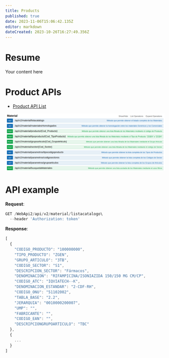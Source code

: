 ```yaml
---
title: Products
published: true
date: 2023-11-06T15:06:42.135Z
editor: markdown
dateCreated: 2023-10-26T16:27:49.356Z
---
```


# Resume
Your content here

# Product APIs

- [Product API List](https://testaplicacionesweb.cenabast.cl:7001/WebApi2/documentacion/index.html#/Material)


![2023-10-26_13-27.png](/2023-10-26_13-27.png)

# API example

**Request**:

```jsx
GET /WebApi2/api/v2/material/listacatalogo\
  --header 'Authorization: token'
```

**Response**:

```jsx
[
  {
    "CODIGO_PRODUCTO": "100000000",
    "TIPO_PRODUCTO": "ZGEN",
    "GRUPO_ARTICULO": "3TB",
    "CODIGO_SECTOR": "S1",
    "DESCRIPCION_SECTOR": "Fármacos",
    "DENOMINACION": "RIFAMPICINA/ISONIAZIDA 150/150 MG CM/CP",
    "CODIGO_ATC": "IQVIATECH--K",
    "DENOMINACION_ESTANDAR": "2-CDF-RH",
    "CODIGO_ONU": "51102002",
    "TABLA_BASE": "2.2",
    "JERARQUIA": "0010000200007",
    "UMP": "",
    "FABRICANTE": "",
    "CODIGO_EAN": "",
    "DESCRIPCIONGRUPOARTICULO": "TBC"
  },
  {
    ...
  }
]
```
